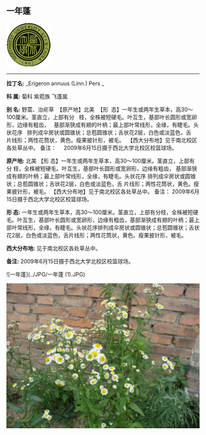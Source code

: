 ## 一年蓬

![西北大学校园网络植物志](../JPG/nwu.gif)

---

**拉丁名:**  _Erigeron annuus (Linn.) Pers _

**科 属:** 菊科 紫菀族 飞蓬属

**别 名:** 野蒿、治疟草
 【原产地】北美
 【形  态】一年生或两年生草本，高30～100厘米。茎直立，上部有分
  枝，全株被短硬毛。叶互生，基部叶长圆形或宽卵形，边缘有粗齿，
  基部渐狭成有翅的叶柄；最上部叶常线形，全缘，有睫毛。头状花序
  排列成伞房状或圆锥状；总苞圆锥状；舌状花2层，白色或淡蓝色，舌
  片线形；两性花筒状，黄色。瘦果披针形，被毛。
 【西大分布地】见于南北校区各处草丛中。
备注：
    2009年6月15日摄于西北大学北校区校篮球场。


**原产地:** 北美
【形 态】一年生或两年生草本，高30～100厘米。茎直立，上部有分
 枝，全株被短硬毛。叶互生，基部叶长圆形或宽卵形，边缘有粗齿，
 基部渐狭成有翅的叶柄；最上部叶常线形，全缘，有睫毛。头状花序
 排列成伞房状或圆锥状；总苞圆锥状；舌状花2层，白色或淡蓝色，舌
 片线形；两性花筒状，黄色。瘦果披针形，被毛。
【西大分布地】见于南北校区各处草丛中。
备注：
 2009年6月15日摄于西北大学北校区校篮球场。


**形  态:** 一年生或两年生草本，高30～100厘米。茎直立，上部有分枝，全株被短硬毛。叶互生，基部叶长圆形或宽卵形，边缘有粗齿，基部渐狭成有翅的叶柄；最上部叶常线形，全缘，有睫毛。头状花序排列成伞房状或圆锥状；总苞圆锥状；舌状花2层，白色或淡蓝色，舌片线形；两性花筒状，黄色。瘦果披针形，被毛。

**西大分布地:** 见于南北校区各处草丛中。

**备注:** 2009年6月15日摄于西北大学北校区校篮球场。


![一年蓬](../JPG/一年蓬 (1).JPG) 

![一年蓬](../JPG/一年蓬.JPG) 

